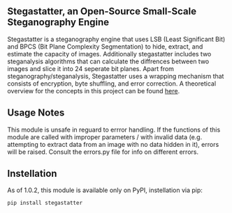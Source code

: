 ## Stegastatter, an Open-Source Small-Scale Steganography Engine
Stegastatter is a steganography engine that uses LSB (Least Significant Bit) and BPCS (Bit Plane Complexity Segmentation) to hide, extract, and estimate the capacity of images. Additionally stegastatter includes two steganalysis algorithms that can calculate the diffrences between two images and slice it into 24 seperate bit planes.
Apart from steganography/steganalysis, Stegastatter uses a wrapping mechanism that consists of encryption, byte shuffling, and error correction.
A theoretical overview for the concepts in this project can be found [here](https://github.com/Jebbex1/Stegastatter/blob/main/Stegastatter%20Theoretical%20Overview.docx).

## Usage Notes
This module is unsafe in reguard to errror handling. If the functions of this module are called with improper parameters / with invalid data (e.g. attempting to extract data from an image with no data hidden in it), errors will be raised.
Consult the errors.py file for info on different errors.

## Instellation
As of 1.0.2, this module is available only on PyPI, instellation via pip:
```
pip install stegastatter
```
